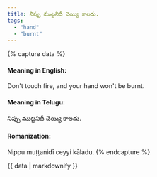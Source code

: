 ```yaml
---
title: నిప్పు ముట్టనిదీ చెయ్యి కాలదు.
tags:
  - "hand"
  - "burnt"
---
```


{% capture data %}
#### Meaning in English:
Don't touch fire, and your hand won't be burnt.

#### Meaning in Telugu:
నిప్పు ముట్టనిదీ చెయ్యి కాలదు.

#### Romanization:
Nippu muṭṭanidī ceyyi kāladu.
{% endcapture %}

{{ data | markdownify }}

